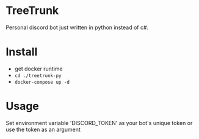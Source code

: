 # TreeTrunk
Personal discord bot just written in python instead of c#.

# Install
- get docker runtime
- `cd ./treetrunk-py`
- `docker-compose up -d`

# Usage
Set environment variable 'DISCORD_TOKEN' as your bot's unique token or use the token as an argument